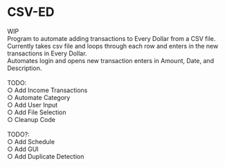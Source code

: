 # CSV-ED<br />
WIP<br />
Program to automate adding transactions to Every Dollar from a CSV file.<br />
Currently takes csv file and loops through each row and enters in the new transactions in Every Dollar.<br />
Automates login and opens new transaction enters in Amount, Date, and Description.<br />
<br />
TODO:<br />
 	○ Add Income Transactions<br />
	○ Automate Category<br />
 	○ Add User Input<br />
	○ Add File Selection<br />
 	○ Cleanup Code<br />
<br />
TODO?:<br />
 	○ Add Schedule<br />
 	○ Add GUI<br />
 	○ Add Duplicate Detection
